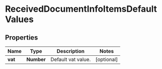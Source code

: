 # ReceivedDocumentInfoItemsDefaultValues

## Properties

Name | Type | Description | Notes
------------ | ------------- | ------------- | -------------
**vat** | **Number** | Default vat value. | [optional] 


